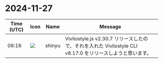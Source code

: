 # 2024-11-27

|Time (UTC)|Icon|Name|Message|
|---|---|---|---|
|06:16|![](https://avatars.slack-edge.com/2018-04-27/354445776386_e258f5ed5ba887b08668_72.jpg)|shinyu|Vivliostyle.js v2.30.7 リリースしたので、それを入れた Vivliostyle CLI v8.17.0 をリリースしようと思います。|
